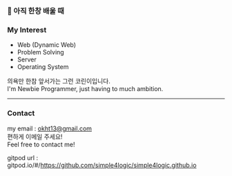 ### 🌱 아직 한창 배울 때

### My Interest
- Web (Dynamic Web)
- Problem Solving
- Server
- Operating System

의욕만 한참 앞서가는 그런 코린이입니다.  
I'm Newbie Programmer, just having to much ambition.
___
### Contact
my email : okht13@gmail.com  
편하게 이메일 주세요!  
Feel free to contact me!

gitpod url : gitpod.io/#/https://github.com/simple4logic/simple4logic.github.io
